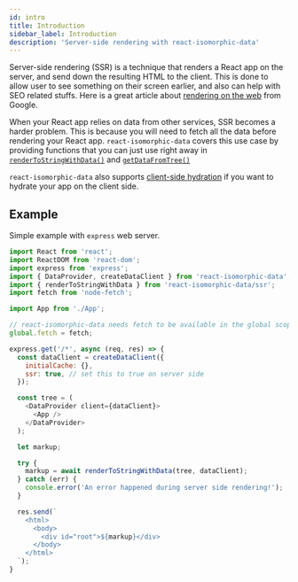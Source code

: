 ```yaml
---
id: intro
title: Introduction
sidebar_label: Introduction
description: 'Server-side rendering with react-isomorphic-data'
---
```


Server-side rendering (SSR) is a technique that renders a React app on the server, and send down the resulting HTML to the client. This is done to allow user to see something on their screen earlier, and also can help with SEO related stuffs. Here is a great article about [rendering on the web](https://developers.google.com/web/updates/2019/02/rendering-on-the-web) from Google.

When your React app relies on data from other services, SSR becomes a harder problem. This is because you will need to fetch all the data before rendering your React app. `react-isomorphic-data` covers this use case by providing functions that you can just use right away in [`renderToStringWithData()`](./renderToStringWithData.md) and [`getDataFromTree()`](./getDataFromTree.md)

`react-isomorphic-data` also supports [client-side hydration](./client-side-hydration.md) if you want to hydrate your app on the client side.

## Example
Simple example with `express` web server.

```javascript
import React from 'react';
import ReactDOM from 'react-dom';
import express from 'express';
import { DataProvider, createDataClient } from 'react-isomorphic-data';
import { renderToStringWithData } from 'react-isomorphic-data/ssr';
import fetch from 'node-fetch';

import App from './App';

// react-isomorphic-data needs fetch to be available in the global scope
global.fetch = fetch;

express.get('/*', async (req, res) => {
  const dataClient = createDataClient({
    initialCache: {},
    ssr: true, // set this to true on server side
  });

  const tree = (
    <DataProvider client={dataClient}>
      <App />
    </DataProvider>
  );

  let markup;

  try {
    markup = await renderToStringWithData(tree, dataClient);
  } catch (err) {
    console.error('An error happened during server side rendering!');
  }

  res.send(`
    <html>
      <body>
        <div id="root">${markup}</div>
      </body>
    </html>
  `);
}
```